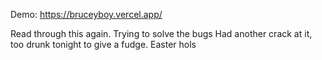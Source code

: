 

Demo: https://bruceyboy.vercel.app/

Read through this again. Trying to solve the bugs
Had another crack at it, too drunk tonight to give a fudge. Easter hols